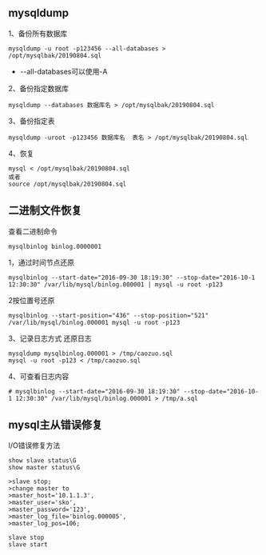 mysqldump
---
1、备份所有数据库  
```
mysqldump -u root -p123456 --all-databases > /opt/mysqlbak/20190804.sql
```  
- --all-databases可以使用-A

2、备份指定数据库  
```
mysqldump --databases 数据库名 > /opt/mysqlbak/20190804.sql
```  

3、备份指定表  
```
mysqldump -uroot -p123456 数据库名  表名 > /opt/mysqlbak/20190804.sql
```  

4、恢复  
```
mysql < /opt/mysqlbak/20190804.sql
或者
source /opt/mysqlbak/20190804.sql
```  


二进制文件恢复
---
查看二进制命令
```
mysqlbinlog binlog.0000001
```

1，通过时间节点还原
```
mysqlbinlog --start-date="2016-09-30 18:19:30" --stop-date="2016-10-1 12:30:30" /var/lib/mysql/binlog.000001 | mysql -u root -p123
```

2按位置号还原
```
mysqlbinlog --start-position="436" --stop-position="521" /var/lib/mysql/binlog.000001 mysql -u root -p123
```

3、记录日志方式 还原日志
```
mysqldump mysqlbinlog.000001 > /tmp/caozuo.sql
mysql -u root -p123 < /tmp/caozuo.sql
```

4、可查看日志内容
```
# mysqlbinlog --start-date="2016-09-30 18:19:30" --stop-date="2016-10-1 12:30:30" /var/lib/mysql/binlog.000001 > /tmp/a.sql
```


mysql主从错误修复
---
I/O错误修复方法
```
show slave status\G
show master status\G

>slave stop;
>change master to
>master_host='10.1.1.3',
>master_user='sko',
>master_password='123',
>master_log_file='binlog.000005',
>master_log_pos=106;

slave stop
slave start
```
